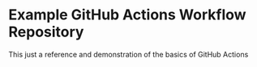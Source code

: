 # Example GitHub Actions Workflow Repository
This just a reference and demonstration of
the basics of GitHub Actions

